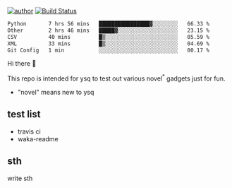 [![author](https://img.shields.io/badge/author-ysq-green)](https://github.com/Yang-Shiqin)
[![Build Status](https://app.travis-ci.com/Yang-Shiqin/testall.svg?branch=main)](https://app.travis-ci.com/Yang-Shiqin/testall)

<!--START_SECTION:waka-->

```txt
Python       7 hrs 56 mins   ████████████████▓░░░░░░░░   66.33 %
Other        2 hrs 46 mins   █████▓░░░░░░░░░░░░░░░░░░░   23.15 %
CSV          40 mins         █▒░░░░░░░░░░░░░░░░░░░░░░░   05.59 %
XML          33 mins         █▒░░░░░░░░░░░░░░░░░░░░░░░   04.69 %
Git Config   1 min           ░░░░░░░░░░░░░░░░░░░░░░░░░   00.17 %
```

<!--END_SECTION:waka-->

Hi there 👋

This repo is intended for ysq to test out various novel<sup>*</sup> gadgets just for fun.

- "novel" means new to ysq

## test list
- travis ci
- waka-readme


## sth
write sth

